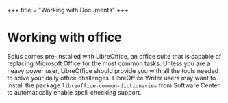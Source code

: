 +++
title = "Working with Documents"
+++
# Working with office

Solus comes pre-installed with LibreOffice, an office suite that is capable of replacing Microsoft Office for the most common tasks.
Unless you are a heavy power user, LibreOffice should provide you with all the tools needed to solve your daily office challenges.
LibreOffice Writer users may want to install the package `libreoffice-common-dictionaries` from Software Center to automatically enable spell-checking support.
